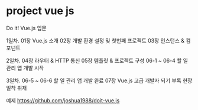 # project vue js

Do it! Vue.js 입문

1일차. 
    01장 Vue.js 소개 
    02장 개발 환경 설정 및 첫번째 프로젝트 
    03장 인스턴스 & 컴포넌트

2일차. 
    04장 라우터 & HTTP 통신 
    05장 템플릿 & 프로젝트 구성 
    06-1 ~ 06-4 할 일 관리 앱 개발 시작

3일차. 
    06-5 ~ 06-6 할 일 관리 앱 개발 완료 
    07장 Vue.js 고급 개발자 되기 
    부록 현장 밀착 취재

예제 https://github.com/joshua1988/doit-vue.js